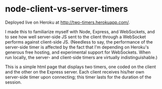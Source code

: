 node-client-vs-server-timers
============================

Deployed live on Heroku at http://two-timers.herokuapp.com/.

I made this to familiarize myself with Node, Express, and WebSockets, and to see how well server-side JS sent to the client through a WebSocket performs against client-side JS. (Needless to say, the performance of the server-side timer is affected by the fact that I'm depending on Heroku's generous free hosting, and experimental support for WebSockets. When run locally, the server- and client-side timers are virtually indistinguishable.)

This is a simple html page that displays two timers, one coded on the client and the other on the Express server. Each client receives his/her own server-side timer upon connecting; this timer lasts for the duration of the session.

